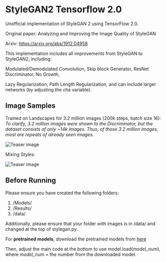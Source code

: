 # StyleGAN2 Tensorflow 2.0

Unofficial implementation of StyleGAN 2 using TensorFlow 2.0.

Original paper: Analyzing and Improving the Image Quality of StyleGAN

Arxiv: https://arxiv.org/abs/1912.04958


This implementation includes all improvements from StyleGAN to StyleGAN2, including:

Modulated/Demodulated Convolution, Skip block Generator, ResNet Discriminator, No Growth,

Lazy Regularization, Path Length Regularization, and can include larger networks (by adjusting the cha variable).



## Image Samples
Trained on Landscapes for 3.2 million images (200k steps, batch size 16):
*To clarify, 3.2 million images were shown to the Discriminator, but the dataset consists of only ~14k images.
Thus, of those 3.2 million images, most are repeats of already seen images.*

![Teaser image](./landscapes256.png)


Mixing Styles:

![Teaser image](./styles256.png)



## Before Running
Please ensure you have created the following folders:
1. /Models/
2. /Results/
3. /data/

Additionally, please ensure that your folder with images is in /data/ and changed at the top of stylegan.py.

For **pretrained models**, download the pretrained models from [here](https://drive.google.com/drive/folders/1jE0lIJxgaHS7EE6mzm_ftl0ZcaY6olqI?usp=sharing)

Then, adjust the main code at the bottom to use model.load(*model_num*), where *model_num* = the number from the downloaded model.
